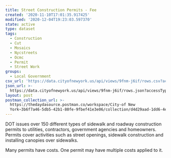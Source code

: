 ```yaml
---
title: Street Construction Permits - Fee
created: '2020-11-10T17:01:35.917425'
modified: '2020-12-04T19:23:03.597370'
state: active
type: dataset
tags:
  - Construction
  - Cut
  - Mosaics
  - Nycstreets
  - Ocmc
  - Permit
  - Street Work
groups:
  - Local Government
csv_url: 'https://data.cityofnewyork.us/api/views/9fnm-j6if/rows.csv?accessType=DOWNLOAD'
json_url: >-
  https://data.cityofnewyork.us/api/views/9fnm-j6if/rows.json?accessType=DOWNLOAD
layout: post
postman_collection_url: >-
  https://thedaydasource.postman.co/workspace/City-of New
  York~3b6f7a46-5db5-42b1-80fe-9fbef41e3e06/collection/d4d29aad-1dd6-4e9f-9233-c90c21e8c385
---
```

DOT issues over 150 different types of sidewalk and roadway construction permits to utilities, contractors, government agencies and homeowners. Permits cover activities such as street openings, sidewalk construction and installing canopies over sidewalks.

Many permits have costs. One permit may have multiple costs applied to it.

